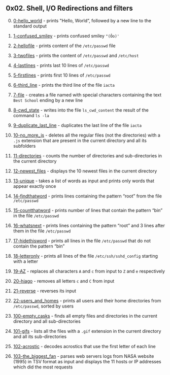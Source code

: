 ## 0x02. Shell, I/O Redirections and filters

0. [0-hello_world](./0-hello_world) - prints "Hello, World”, followed by a new line to the standard output

1. [1-confused_smiley](./1-confused_smiley) - prints confused smiley `"(Ôo)'`

2. [2-hellofile](./2-hellofile) - prints content of the `/etc/passwd` file

3. [3-twofiles](./3-twofiles) - prints the content of `/etc/passwd` and `/etc/host`

4. [4-lastlines](./4-lastlines) - prints last 10 lines of `/etc/passwd`

5. [5-firstlines](./5-firstlines) - prints first 10 lines of `/etc/passwd`

6. [6-third_line](./6-third_line) - prints the third line of the file `iacta`

7. [7-file](./7-file) - creates a file named with special characters containing the text `Best School` ending by a new line

8. [8-cwd_state](./8-cwd_state) - writes into the file `ls_cwd_content` the result of the command `ls -la`

9. [9-duplicate_last_line](./9-duplicate_last_line) - duplicates the last line of the file `iacta`

10. [10-no_more_js](./10-no_more_js) - deletes all the regular files (not the directories) with a `.js` extension that are present in the current directory and all its subfolders

11. [11-directories](./11-directories) - counts the number of directories and sub-directories in the current directory

12. [12-newest_files](./12-newest_files) - displays the 10 newest files in the current directory

13. [13-unique](./13-unique) - takes a list of words as input and prints only words that appear exactly once

14. [14-findthatword](./14-findthatword) - prints lines containing the pattern “root” from the file `/etc/passwd`

15. [15-countthatword](./15-countthatword) - prints number of lines that contain the pattern “bin” in the file `/etc/passwd`

16. [16-whatsnext](./16-whatsnext) - prints lines containing the pattern “root” and 3 lines after them in the file `/etc/passwd`

17. [17-hidethisword](./17-hidethisword) - prints all lines in the file `/etc/passwd` that do not contain the pattern “bin”

18. [18-letteronly](./18-letteronly) - prints all lines of the file `/etc/ssh/sshd_config` starting with a letter

19. [19-AZ](./19-AZ) - replaces all characters `A` and `c` from input to `Z` and `e` respectively

20. [20-hiago](./20-hiago) - removes all letters `c` and `C` from input

21. [21-reverse](./21-reverse) - reverses its input

22. [22-users_and_homes](./22-users_and_homes) - prints all users and their home directories from `/etc/passwd`, sorted by users

23. [100-empty_casks](./100-empty_casks) - finds all empty files and directories in the current directory and all sub-directories

24. [101-gifs](./101-gifs) - lists all the files with a `.gif` extension in the current directory and all its sub-directories

25. [102-acrostic](./102-acrostic) - decodes acrostics that use the first letter of each line

26. [103-the_biggest_fan](./103-the_biggest_fan) - parses web servers logs from NASA website (1995) in TSV format as input and displays the 11 hosts or IP addresses which did the most requests
